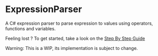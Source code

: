# ExpressionParser
A C# expression parser to parse expression to values using operators, functions and variables.

Feeling lost ? To get started, take a look on the [Step By Step Guide](https://github.com/Ardenian/ExpressionParser/wiki/Step-By-Step-Guide)

Warning: This is a WIP, its implementation is subject to change. 

